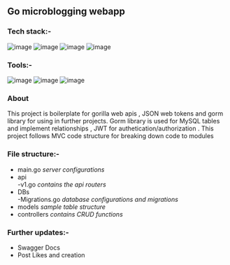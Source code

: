 ## Go microblogging webapp 

### Tech stack:-
![image](https://img.shields.io/badge/Go-00ADD8?style=for-the-badge&logo=go&logoColor=white)
![image](https://img.shields.io/badge/Vue.js-35495E?style=for-the-badge&logo=vuedotjs&logoColor=4FC08D)
![image](https://img.shields.io/badge/MySQL-00000F?style=for-the-badge&logo=mysql&logoColor=white)
![image](https://img.shields.io/badge/JWT-000000?style=for-the-badge&logo=JSON%20web%20tokens&logoColor=white)  

### Tools:-
![image](https://img.shields.io/badge/Visual_Studio-5C2D91?style=for-the-badge&logo=visual%20studio&logoColor=white)
![image](https://img.shields.io/badge/Git-F05032?style=for-the-badge&logo=git&logoColor=white)
![image](https://img.shields.io/badge/Postman-FF6C37?style=for-the-badge&logo=Postman&logoColor=white)  

### About  
This project is boilerplate for gorilla web apis , JSON web tokens and gorm library for using in further projects. Gorm library is used for MySQL tables and implement relationships , JWT for authetication/authorization . This project follows MVC code structure for breaking down code to modules

### File structure:-  
- main.go *server configurations*  
- api  
-v1.go *contains the api routers*  
- DBs  
-Migrations.go *database configurations and migrations*  
- models *sample table structure*  
- controllers *contains CRUD functions*  

### Further updates:-  
- Swagger Docs  
- Post Likes and creation  